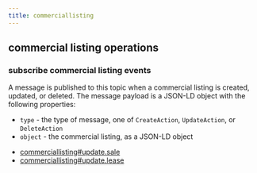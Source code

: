 ```yaml
---
title: commerciallisting
---
```

## commercial listing operations

### subscribe commercial listing events

A message is published to this topic when a commercial listing is created, updated, or deleted.
The message payload is a JSON-LD object with the following properties:
- `type` - the type of message, one of `CreateAction`, `UpdateAction`, or `DeleteAction`
- `object` - the commercial listing, as a JSON-LD object


* [commerciallisting#update.sale](message/commerciallisting.update.sale)
* [commerciallisting#update.lease](message/commerciallisting.update.lease)


